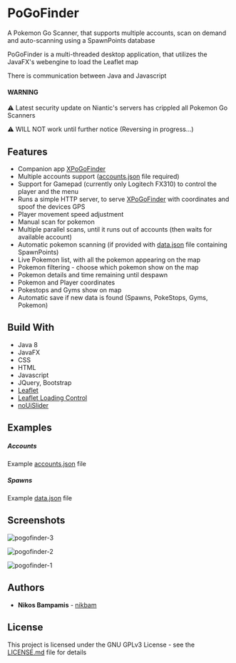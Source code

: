 # PoGoFinder

A Pokemon Go Scanner, that supports multiple accounts, scan on demand and auto-scanning using a SpawnPoints database

PoGoFinder is a multi-threaded desktop application, that utilizes the JavaFX's webengine to load the Leaflet map

There is communication between Java and Javascript

#### WARNING

:warning: Latest security update on Niantic's servers has crippled all Pokemon Go Scanners

:warning: WILL NOT work until further notice (Reversing in progress...)

## Features

* Companion app [XPoGoFinder](https://github.com/Nik-Bam/XPoGoFinder)
* Multiple accounts support ([accounts.json](data/accounts.json) file required)
* Support for Gamepad (currently only Logitech FX310) to control the player and the menu
* Runs a simple HTTP server, to serve [XPoGoFinder](https://github.com/Nik-Bam/XPoGoFinder) with coordinates and spoof the devices GPS
* Player movement speed adjustment
* Manual scan for pokemon
* Multiple parallel scans, until it runs out of accounts (then waits for available account)
* Automatic pokemon scanning (if provided with [data.json](data/data.json) file containing SpawnPoints)
* Live Pokemon list, with all the pokemon appearing on the map
* Pokemon filtering - choose which pokemon show on the map
* Pokemon details and time remaining until despawn
* Pokemon and Player coordinates
* Pokestops and Gyms show on map
* Automatic save if new data is found (Spawns, PokeStops, Gyms, Pokemon)

## Build With

* Java 8
* JavaFX
* CSS
* HTML
* Javascript
* JQuery, Bootstrap
* [Leaflet](https://github.com/Leaflet/Leaflet)
* [Leaflet Loading Control](https://github.com/ebrelsford/Leaflet.loading)
* [noUiSlider](https://refreshless.com/nouislider/)

## Examples

##### Accounts

Example [accounts.json](data/accounts.json) file

##### Spawns

Example [data.json](data/data.json) file

## Screenshots

![pogofinder-3](https://cloud.githubusercontent.com/assets/22759513/19285945/b75a5be8-9004-11e6-8b73-893528b90b5b.png)

![pogofinder-2](https://cloud.githubusercontent.com/assets/22759513/19285947/b7664480-9004-11e6-807b-03f350d215be.png)

![pogofinder-1](https://cloud.githubusercontent.com/assets/22759513/19285946/b75fba98-9004-11e6-93d7-ced560a823f5.png)

## Authors

* **Nikos Bampamis** - [nikbam](https://github.com/nikbam)

## License

This project is licensed under the GNU GPLv3 License - see the [LICENSE.md](LICENSE.md) file for details

